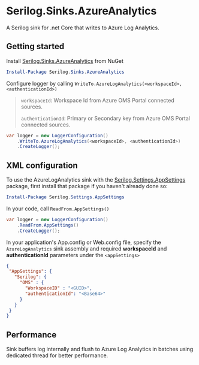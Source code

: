 # Serilog.Sinks.AzureAnalytics
A Serilog sink for .net Core that writes to Azure Log Analytics.


## Getting started
Install [Serilog.Sinks.AzureAnalytics](https://www.nuget.org/packages/serilog.sinks.azureanalytics) from NuGet

```PowerShell
Install-Package Serilog.Sinks.AzureAnalytics
```

Configure logger by calling `WriteTo.AzureLogAnalytics(<workspaceId>, <authenticationId>)`

> `workspaceId`: Workspace Id from Azure OMS Portal connected sources.
>
> `authenticationId`: Primary or Secondary key from Azure OMS Portal connected sources.

```C#
var logger = new LoggerConfiguration()
    .WriteTo.AzureLogAnalytics(<workspaceId>, <authenticationId>)
    .CreateLogger();
```

## XML <appSettings> configuration

To use the AzureLogAnalytics sink with the [Serilog.Settings.AppSettings](https://www.nuget.org/packages/Serilog.Settings.AppSettings) package, first install that package if you haven't already done so:

```PowerShell
Install-Package Serilog.Settings.AppSettings
```
In your code, call `ReadFrom.AppSettings()`

```C#
var logger = new LoggerConfiguration()
    .ReadFrom.AppSettings()
    .CreateLogger();
```
In your application's App.config or Web.config file, specify the `AzureLogAnalytics` sink assembly and required **workspaceId** and **authenticationId** parameters under the `<appSettings>`

```JSON
{
 "AppSettings": {
   "Serilog": {
     "OMS" : {
       "WorkspaceID" : "<GUID>",
       "authenticationId": "<Base64>"
     }
   }
 }
}
```

## Performance
Sink buffers log internally and flush to Azure Log Analytics in batches using dedicated thread for better performance.

